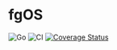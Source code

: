 # fgOS
![Go](https://github.com/fgsoftware1/fgOS/workflows/Go/badge.svg?branch=master)
![CI](https://github.com/fgsoftware1/fgOS/workflows/CI/badge.svg?branch=master)
[![Coverage Status](https://coveralls.io/repos/github/fgsoftware1/fgOS/badge.svg?branch=master)](https://coveralls.io/github/fgsoftware1/fgOS?branch=master)


